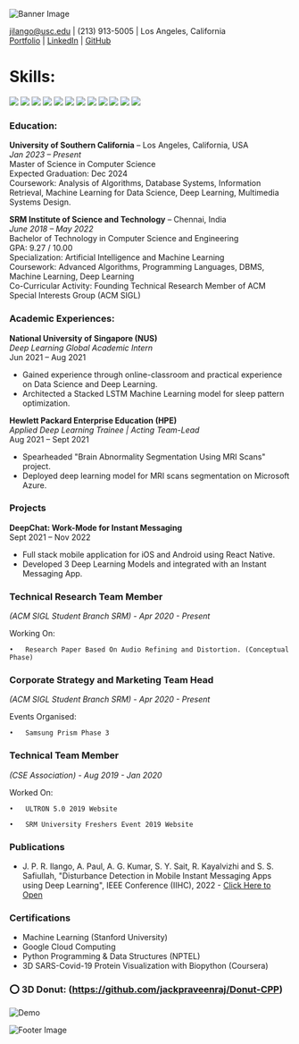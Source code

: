 
![Banner Image](https://drive.google.com/uc?export=view&id=1pcAQTs3ZUfqDWmfk4nXykMCvxyvUd8g5)

jilango@usc.edu | (213) 913-5005 | Los Angeles, California  
[Portfolio](jackpraveenraj.github.io/) | [LinkedIn](linkedin.com/in/jack-praveen-raj-ilango/) | [GitHub](github.com/jackpraveenraj)

# Skills:

![](https://img.shields.io/badge/Code-Python-informational?style=flat&logo=python&logoColor=white&color=f34242)
![](https://img.shields.io/badge/Code-C++,_C-informational?style=flat&logo=gnu-bash&logoColor=white&color=f34242)
![](https://img.shields.io/badge/Code-Javascript-informational?style=flat&logo=javascript&logoColor=white&color=f34242)
![](https://img.shields.io/badge/Design-Dart-informational?style=flat&logo=Dart&logoColor=white&color=f34242)
![](https://img.shields.io/badge/Design-Flutter-informational?style=flat&logo=Flutter&logoColor=white&color=f34242)
![](https://img.shields.io/badge/Web-HTML5-informational?style=flat&logo=HTML5&logoColor=white&color=f34242)
![](https://img.shields.io/badge/Web-CSS3-informational?style=flat&logo=CSS3&logoColor=white&color=f34242)
![](https://img.shields.io/badge/Back_End-SQL,_PL/SQL-informational?style=flat&logo=MySQL&logoColor=white&color=f34242)
![](https://img.shields.io/badge/Back_End-Google_Firebase-informational?style=flat&logo=Firebase&logoColor=white&color=f34242)
![](https://img.shields.io/badge/ML-TensorFlow-informational?style=flat&logo=TensorFlow&logoColor=white&color=f34242)
![](https://img.shields.io/badge/ML-OpenCV-informational?style=flat&logo=OpenCV&logoColor=white&color=f34242)
![](https://img.shields.io/badge/ML-Matlab-informational?style=flat&logo=SmartThings&logoColor=white&color=f34242)


### Education:


**University of Southern California** – Los Angeles, California, USA  
*Jan 2023 – Present*  
Master of Science in Computer Science  
Expected Graduation: Dec 2024  
Coursework: Analysis of Algorithms, Database Systems, Information Retrieval, Machine Learning for Data Science, Deep Learning, Multimedia Systems Design.

**SRM Institute of Science and Technology** – Chennai, India  
*June 2018 – May 2022*  
Bachelor of Technology in Computer Science and Engineering  
GPA: 9.27 / 10.00  
Specialization: Artificial Intelligence and Machine Learning  
Coursework: Advanced Algorithms, Programming Languages, DBMS, Machine Learning, Deep Learning  
Co-Curricular Activity: Founding Technical Research Member of ACM Special Interests Group (ACM SIGL)

### Academic Experiences:

**National University of Singapore (NUS)**  
*Deep Learning Global Academic Intern*  
Jun 2021 – Aug 2021  
- Gained experience through online-classroom and practical experience on Data Science and Deep Learning.  
- Architected a Stacked LSTM Machine Learning model for sleep pattern optimization.

**Hewlett Packard Enterprise Education (HPE)**  
*Applied Deep Learning Trainee | Acting Team-Lead*  
Aug 2021 – Sept 2021  
- Spearheaded "Brain Abnormality Segmentation Using MRI Scans" project.  
- Deployed deep learning model for MRI scans segmentation on Microsoft Azure.

### Projects

**DeepChat: Work-Mode for Instant Messaging**  
Sept 2021 – Nov 2022  
- Full stack mobile application for iOS and Android using React Native.  
- Developed 3 Deep Learning Models and integrated with an Instant Messaging App.


### Technical Research Team Member 	    
*(ACM SIGL Student Branch SRM) - Apr 2020 - Present*

Working On:	

    •	Research Paper Based On Audio Refining and Distortion. (Conceptual Phase)


### Corporate Strategy and Marketing Team Head		

*(ACM SIGL Student Branch SRM) - Apr 2020 - Present*

Events Organised:

    •	Samsung Prism Phase 3


### Technical Team Member		
*(CSE Association) - Aug 2019 - Jan 2020*

Worked On:

    •	ULTRON 5.0 2019 Website

    •	SRM University Freshers Event 2019 Website


### Publications

- J. P. R. Ilango, A. Paul, A. G. Kumar, S. Y. Sait, R. Kayalvizhi and S. S. Safiullah, "Disturbance Detection in Mobile Instant Messaging Apps using Deep Learning", IEEE Conference (IIHC), 2022 - [Click Here to Open](https://ieeexplore.ieee.org/abstract/document/10060602)

### Certifications

- Machine Learning (Stanford University)
- Google Cloud Computing
- Python Programming & Data Structures (NPTEL)
- 3D SARS-Covid-19 Protein Visualization with Biopython (Coursera)


### :o: 3D Donut: (https://github.com/jackpraveenraj/Donut-CPP)
![Demo](https://raw.githubusercontent.com/jackpraveenraj/Donut-CPP/main/Donut-C.gif)

![Footer Image](https://drive.google.com/uc?export=view&id=13rBceCLxElkmVoy-IAX5Y5v11f9vCyz2)
